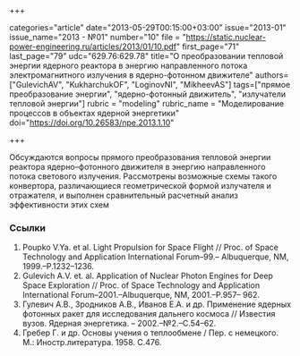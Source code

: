 +++

categories="article"
date="2013-05-29T00:15:00+03:00"
issue="2013-01"
issue_name="2013 - №01"
number="10"
file = "https://static.nuclear-power-engineering.ru/articles/2013/01/10.pdf"
first_page="71"
last_page="79"
udc="629.76:629.78"
title="О преобразовании тепловой энергии ядерного реактора в энергию направленного потока электромагнитного излучения в ядерно-фотонном движителе"
authors=["GulevichAV", "KukharchukOF", "LoginovNI", "MikheevAS"]
tags=["прямое преобразование энергии", "ядерно-фотонный движитель", "излучатели тепловой энергии"]
rubric = "modeling"
rubric_name = "Моделирование процессов в объектах ядерной энергетики"
doi="https://doi.org/10.26583/npe.2013.1.10"

+++

Обсуждаются вопросы прямого преобразования тепловой энергии реактора ядерно–фотонного движителя в энергию направленного потока светового излучения. Рассмотрены возможные схемы такого конвертора, различающиеся геометрической формой излучателя и отражателя, и выполнен сравнительный расчетный анализ эффективности этих схем

### Ссылки

1. Poupko V.Ya. et al. Light Propulsion for Space Flight // Proc. of Space Technology and Application International Forum–99.– Albuquerque, NM, 1999.–P.1232–1236.
2. Gulevich A.V. et. al. Application of Nuclear Photon Engines for Deep Space Exploration // Proc. of Space Technology and Application International Forum–2001.–Albuquerque, NM, 2001.–P.957– 962.
3. Гулевич А.В., Зродников А.В., Иванов Е.А. и др. Применение ядерных фотонных ракет для исследования дальнего космоса // Известия вузов. Ядерная энергетика. – 2002.–№2.–С.54–62.
4. Гребер Г. и др. Основы учения о теплообмене / Пер. с немецкого. М.: Иностр.литература. 1958. С.476.